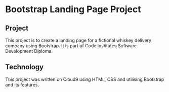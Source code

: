 # Bootstrap Landing Page Project
## Project
This project is to create a landing page for a fictional whiskey delivery
company using Bootstrap. It is part of Code Institutes Software Development Diploma.
## Technology
This project was written on Cloud9 using HTML, CSS and utilising Bootstrap and its features.